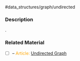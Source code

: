 #data_structures/graph/undirected

### Description

.
### Related Material

- [ ] – <font color="orange"> Article: </font>[Undirected Graph](https://mathinsight.org/definition/undirected_graph)
